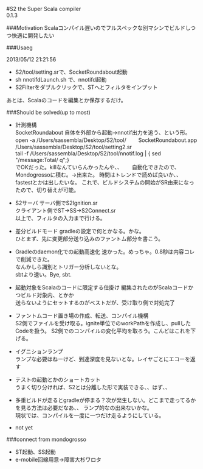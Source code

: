 #S2
the Super Scala compiler  
0.1.3

###Motivation
Scalaコンパイル遅いのでフルスペックな別マシンでビルドしつつ快適に開発したい

###Usaeg

2013/05/12 21:21:56

* S2/tool/setting.srで、SocketRoundabout起動
* sh nnotifdLaunch.sh で、nnotifd起動
* S2Filterをダブルクリックで、STへとフィルタをインプット

あとは、Scalaのコードを編集とか保存するだけ。

###Should be solved(up to most)
* 計測機構  
	SocketRoundabout 自体を外部から起動→nnotif出力を追う、という形。
	open -a /Users/sassembla/Desktop/S2/tool/　　	SocketRoundabout.app /Users/sassembla/Desktop/S2/tool/setting2.sr  
	tail -f /Users/sassembla/Desktop/S2/tool/nnotif.log | { sed "/message:Total/ q";}  
	でOKだった。killなんていらんかったんや、、　　
	自動化できたので、Mondogrossoに積む。→出来た。
	時間はトレンドで読めば良いか、、fastestとかは出したいな。
	これで、ビルドシステムの開始がSR由来になったので、切り替えが可能。
	
* S2サーバ
	サーバ側でS2Ignition.sr  
	クライアント側でST->SS->S2Connect.sr  
	以上で、フィルタの入力まで行ける。
	
* 差分ビルドモード
	gradleの設定で何とかなる。かな。  
	ひとまず、先に変更部分送り込みのファントム部分を書こう。
	
* Gradleのdaemon化での起動高速化
	速かった。めっちゃ。0.8秒は内容コレで削減できた。  
	なんかしら識別とトリガー分析しないとな。  
	sbtより速い。Bye, sbt.
	
* 起動対象をScalaのコードに限定する仕掛け
	編集されたのがScalaコードかつビルド対象内、とかか  
	送らないようにセットするのがベストだが、受け取り側で対処完了
	
* ファントムコード置き場の作成、転送、コンパイル機構  
	S2側でファイルを受け取る。ignite単位でのworkPathを作成し、pullしたCodeを扱う。  	S2側でのコンパイルの変化平均を取ろう。こんどはこれを下げる。
	
* イグニションランプ  
	ランプな必要はねーけど、到達深度を見ないとな。レイヤごとにエコーを返す  
	
* テストの起動とかのショートカット  
	うまく切り分ければ、S2とは分離した形で実装できる、、はず、、  
	
* 多重ビルドが走るとgradleが停まる？次が発生しない。どこまで走ってるかを見る方法は必要だなあ、、  ランプ的なの出来ないかな。  
	現状では、コンパイルを一度に一つだけ走るようにしている。

* not yet


###connect from mondogrosso
* ST起動、SS起動
* e-mobile回線用意→障害大杉ワロタ
